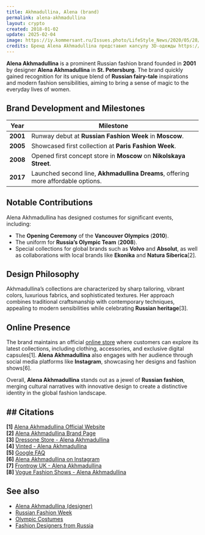 ```yaml
---
title: Akhmadullina, Alena (brand)
permalink: alena-akhmadullina
layout: crypto
created: 2018-01-02
update: 2025-02-04
image: https://iy.kommersant.ru/Issues.photo/LifeStyle_News/2020/05/28/KLS_000001_10878_1_t241_123005.webp
credits: Бренд Alena Akhmadullina представил капсулу 3D-одежды https://www.kommersant.ru/doc/4358157
---
```


**Alena Akhmadullina** is a prominent Russian fashion brand founded in **2001** by designer **Alena Akhmadullina** in **St. Petersburg**. The brand quickly gained recognition for its unique blend of **Russian fairy-tale** inspirations and modern fashion sensibilities, aiming to bring a sense of magic to the everyday lives of women.

## Brand Development and Milestones

| **Year** | **Milestone**                                      |  
|----------|----------------------------------------------------|  
| **2001**     | Runway debut at **Russian Fashion Week** in **Moscow**. |  
| **2005**     | Showcased first collection at **Paris Fashion Week**. |  
| **2008**     | Opened first concept store in **Moscow** on **Nikolskaya Street**. |  
| **2017**     | Launched second line, **Akhmadullina Dreams**, offering more affordable options. |  

## Notable Contributions

Alena Akhmadullina has designed costumes for significant events, including:
- The **Opening Ceremony** of the **Vancouver Olympics** (**2010**).
- The uniform for **Russia’s Olympic Team** (**2008**).
- Special collections for global brands such as **Volvo** and **Absolut**, as well as collaborations with local brands like **Ekonika** and **Natura Siberica**[2].

## Design Philosophy

Akhmadullina’s collections are characterized by sharp tailoring, vibrant colors, luxurious fabrics, and sophisticated textures. Her approach combines traditional craftsmanship with contemporary techniques, appealing to modern sensibilities while celebrating **Russian heritage**[3].

## Online Presence

The brand maintains an official [online store](https://alenaakhmadullina.ru/en/) where customers can explore its latest collections, including clothing, accessories, and exclusive digital capsules[1]. **Alena Akhmadullina** also engages with her audience through social media platforms like **Instagram**, showcasing her designs and fashion shows[6].

Overall, **Alena Akhmadullina** stands out as a jewel of **Russian fashion**, merging cultural narratives with innovative design to create a distinctive identity in the global fashion landscape.

## ## Citations

**[1]** [Alena Akhmadullina Official Website](https://alenaakhmadullina.ru/en/)  
**[2]** [Alena Akhmadullina Brand Page](https://alenaakhmadullina.ru/en/brand/)  
**[3]** [Dressone Store - Alena Akhmadullina](https://dressone.store/designers/alena-akhmadullina/)  
**[4]** [Vinted - Alena Akhmadullina](https://www.vinted.co.uk/brand/967344-alena-akhmadullina)  
**[5]** [Google FAQ](https://www.google.com/policies/faq)  
**[6]** [Alena Akhmadullina on Instagram](https://www.instagram.com/alenaakhmadullina/)  
**[7]** [Frontrow UK - Alena Akhmadullina](https://frontrow.uk.com/designer/alena-akhmadullina/)  
**[8]** [Vogue Fashion Shows - Alena Akhmadullina](https://www.vogue.com/fashion-shows/designer/alena-akhmadullina)

## See also
- [Alena Akhmadullina (designer)](alena-akhmadullina-designer)
- [Russian Fashion Week](russian-fashion-week)
- [Olympic Costumes](olympic-costumes)
- [Fashion Designers from Russia](fashion-designers-from-russia)

<!-- Prompt:  
- Не менять язык статьи, сохранять оригинальный язык.  
- Если тема оформлена как "Имя Фамилия", заголовок должен быть "Фамилия, Имя".  
- Изменить title: A Template на основной топик в статье.  
- Создать permalink: на основе title (без / пред и / после/)  
- Замени date: на created:  
- Замени update: хххх-хх-хх текущую дату в таком же формате  
- Изменить заголовок раздела "Citations" на ## Citations.  
- Оформить ссылки в разделе "Citations" в формате: **[x]** [URL](URL).  
- При ссылке на источник в тексте, использовать формат: **[x]**, **[x]**.  
- Убедиться, что номера цитат соответствуют записям в разделе "Citations".  
- Не применять форматирование **...** в строке credits:
- Сделать номера цитат кликабельными по указанному выше формату.  
- Добавить список связанных тем в том же формате.  
- Если есть списки с годами (при условии что они не содержат длинные предложения или ссылки) - конвертируй их в таблицы.  
- Выделяй даты, места, географические названия, адреса, имена собственные **таким образом**.  
- Использовать шаблон - "[Название темы](ссылка-на-тему)" для каждого пункта.  
- Раздел ## See also должен включаться автоматически в конец статьи.  
- Результат в md коде.  
- Оставить этот Prompt после редактирования в конце кода.  
-->
